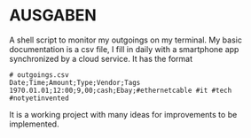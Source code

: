 # AUSGABEN

A shell script to monitor my outgoings on my terminal. My basic documentation is a csv file, I fill in daily with a smartphone app synchronized by a cloud service. It has the format

~~~
# outgoings.csv
Date;Time;Amount;Type;Vendor;Tags
1970.01.01;12:00;9,00;cash;Ebay;#ethernetcable #it #tech #notyetinvented
~~~

It is a working project with many ideas for improvements to be implemented.
